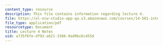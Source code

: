 ```yaml
---
content_type: resource
description: This file contains information regarding lecture 4.
file: https://ol-ocw-studio-app-qa.s3.amazonaws.com/courses/14-581-international-economics-i-spring-2013/a735f6fedf92a62133669ad9bc6c455d_MIT14_581S13_classnotes4.pdf
file_type: application/pdf
resourcetype: Document
title: Lecture 4 Notes
uid: a735f6fe-df92-a621-3366-9ad9bc6c455d
---
```

